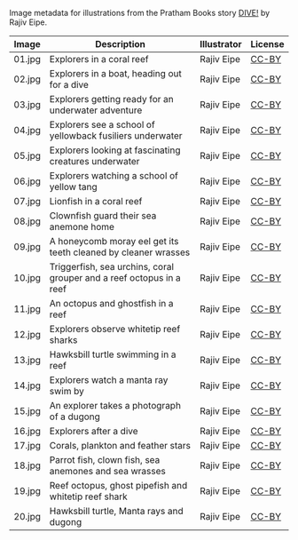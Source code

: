 Image metadata for illustrations from the Pratham Books story [DIVE!](https://storyweaver.org.in/stories/5287-dive) by Rajiv Eipe.

Image | Description | Illustrator | License
----- | ----------- | ----------- | -------
01.jpg | Explorers in a coral reef  | Rajiv Eipe | [CC-BY](https://creativecommons.org/licenses/by/4.0/)
02.jpg | Explorers in a boat, heading out for a dive | Rajiv Eipe | [CC-BY](https://creativecommons.org/licenses/by/4.0/)
03.jpg | Explorers getting ready for an underwater adventure  | Rajiv Eipe | [CC-BY](https://creativecommons.org/licenses/by/4.0/)
04.jpg | Explorers see a school of yellowback fusiliers underwater  | Rajiv Eipe | [CC-BY](https://creativecommons.org/licenses/by/4.0/)
05.jpg | Explorers looking at fascinating creatures underwater  | Rajiv Eipe | [CC-BY](https://creativecommons.org/licenses/by/4.0/)
06.jpg | Explorers watching a school of yellow tang  | Rajiv Eipe | [CC-BY](https://creativecommons.org/licenses/by/4.0/)
07.jpg | Lionfish in a coral reef | Rajiv Eipe | [CC-BY](https://creativecommons.org/licenses/by/4.0/)
08.jpg | Clownfish guard their sea anemone home | Rajiv Eipe | [CC-BY](https://creativecommons.org/licenses/by/4.0/)
09.jpg | A honeycomb moray eel get its teeth cleaned by cleaner wrasses | Rajiv Eipe | [CC-BY](https://creativecommons.org/licenses/by/4.0/)
10.jpg | Triggerfish, sea urchins, coral grouper and a reef octopus in a reef  | Rajiv Eipe | [CC-BY](https://creativecommons.org/licenses/by/4.0/)
11.jpg | An octopus and ghostfish in a reef  | Rajiv Eipe | [CC-BY](https://creativecommons.org/licenses/by/4.0/)
12.jpg | Explorers observe whitetip reef sharks | Rajiv Eipe | [CC-BY](https://creativecommons.org/licenses/by/4.0/)
13.jpg | Hawksbill turtle swimming in a reef  | Rajiv Eipe | [CC-BY](https://creativecommons.org/licenses/by/4.0/)
14.jpg | Explorers watch a manta ray swim by | Rajiv Eipe | [CC-BY](https://creativecommons.org/licenses/by/4.0/)
15.jpg | An explorer takes a photograph of a dugong  | Rajiv Eipe | [CC-BY](https://creativecommons.org/licenses/by/4.0/)
16.jpg | Explorers after a dive  | Rajiv Eipe | [CC-BY](https://creativecommons.org/licenses/by/4.0/)
17.jpg | Corals, plankton and feather stars | Rajiv Eipe | [CC-BY](https://creativecommons.org/licenses/by/4.0/)
18.jpg | Parrot fish, clown fish, sea anemones and sea wrasses  | Rajiv Eipe | [CC-BY](https://creativecommons.org/licenses/by/4.0/)
19.jpg | Reef octopus, ghost pipefish and whitetip reef shark | Rajiv Eipe | [CC-BY](https://creativecommons.org/licenses/by/4.0/)
20.jpg | Hawksbill turtle, Manta rays and dugong  | Rajiv Eipe | [CC-BY](https://creativecommons.org/licenses/by/4.0/)
